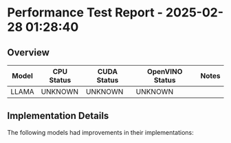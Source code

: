 # Performance Test Report - 2025-02-28 01:28:40

## Overview

| Model | CPU Status | CUDA Status | OpenVINO Status | Notes |
|-------|------------|-------------|-----------------|-------|
| LLAMA | UNKNOWN | UNKNOWN | UNKNOWN | |

## Implementation Details

The following models had improvements in their implementations:

